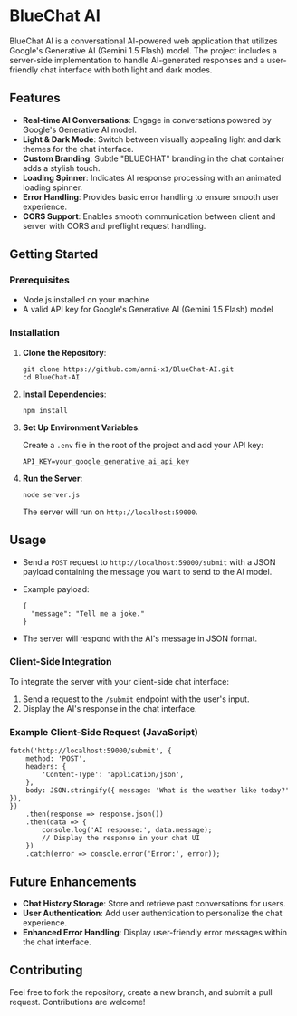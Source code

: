 # BlueChat AI

BlueChat AI is a conversational AI-powered web application that utilizes Google's Generative AI (Gemini 1.5 Flash) model. The project includes a server-side implementation to handle AI-generated responses and a user-friendly chat interface with both light and dark modes.

## Features

- **Real-time AI Conversations**: Engage in conversations powered by Google's Generative AI model.
- **Light & Dark Mode**: Switch between visually appealing light and dark themes for the chat interface.
- **Custom Branding**: Subtle "BLUECHAT" branding in the chat container adds a stylish touch.
- **Loading Spinner**: Indicates AI response processing with an animated loading spinner.
- **Error Handling**: Provides basic error handling to ensure smooth user experience.
- **CORS Support**: Enables smooth communication between client and server with CORS and preflight request handling.

## Getting Started

### Prerequisites

- Node.js installed on your machine
- A valid API key for Google's Generative AI (Gemini 1.5 Flash) model

### Installation

1. **Clone the Repository**:

    ```
    git clone https://github.com/anni-x1/BlueChat-AI.git
    cd BlueChat-AI
    ```

2. **Install Dependencies**:

    ```
    npm install
    ```

3. **Set Up Environment Variables**:

    Create a `.env` file in the root of the project and add your API key:

    ```
    API_KEY=your_google_generative_ai_api_key
    ```

4. **Run the Server**:

    ```
    node server.js
    ```

    The server will run on `http://localhost:59000`.

## Usage

- Send a `POST` request to `http://localhost:59000/submit` with a JSON payload containing the message you want to send to the AI model.
- Example payload:

    ```
    {
      "message": "Tell me a joke."
    }
    ```

- The server will respond with the AI's message in JSON format.

### Client-Side Integration

To integrate the server with your client-side chat interface:

1. Send a request to the `/submit` endpoint with the user's input.
2. Display the AI's response in the chat interface.

### Example Client-Side Request (JavaScript)

```
fetch('http://localhost:59000/submit', {
    method: 'POST',
    headers: {
        'Content-Type': 'application/json',
    },
    body: JSON.stringify({ message: 'What is the weather like today?' }),
})
    .then(response => response.json())
    .then(data => {
        console.log('AI response:', data.message);
        // Display the response in your chat UI
    })
    .catch(error => console.error('Error:', error));
```

## Future Enhancements

- **Chat History Storage**: Store and retrieve past conversations for users.
- **User Authentication**: Add user authentication to personalize the chat experience.
- **Enhanced Error Handling**: Display user-friendly error messages within the chat interface.

## Contributing

Feel free to fork the repository, create a new branch, and submit a pull request. Contributions are welcome!

